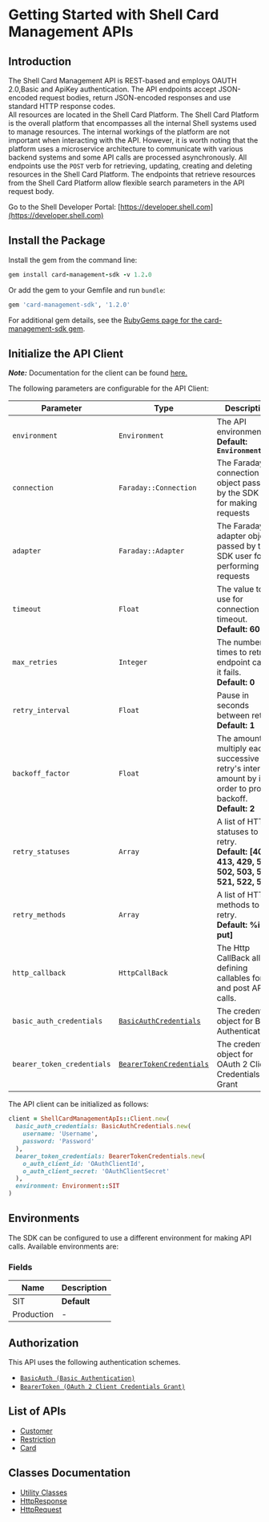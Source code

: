 
# Getting Started with Shell Card Management APIs

## Introduction

The Shell Card Management API is REST-based and employs OAUTH 2.0,Basic and ApiKey authentication.
The API endpoints accept JSON-encoded request bodies, return JSON-encoded responses and use standard HTTP response codes.  
All resources are located in the Shell Card Platform.  The Shell Card Platform is the overall platform that encompasses all the internal Shell systems used to manage resources.
The internal workings of the platform are not important when interacting with the API. However, it is worth noting that the platform uses a microservice architecture to communicate with various backend systems and some API calls are processed asynchronously.
All endpoints use the `POST` verb for retrieving, updating, creating and deleting resources in the Shell Card Platform. The endpoints that retrieve resources from the Shell Card Platform allow flexible search parameters in the API request body.

Go to the Shell Developer Portal: [https://developer.shell.com](https://developer.shell.com)

## Install the Package

Install the gem from the command line:

```ruby
gem install card-management-sdk -v 1.2.0
```

Or add the gem to your Gemfile and run `bundle`:

```ruby
gem 'card-management-sdk', '1.2.0'
```

For additional gem details, see the [RubyGems page for the card-management-sdk gem](https://rubygems.org/gems/card-management-sdk/versions/1.2.0).

## Initialize the API Client

**_Note:_** Documentation for the client can be found [here.](https://www.github.com/sdks-io/card-management-ruby-sdk/tree/1.2.0/doc/client.md)

The following parameters are configurable for the API Client:

| Parameter | Type | Description |
|  --- | --- | --- |
| `environment` | `Environment` | The API environment. <br> **Default: `Environment.SIT`** |
| `connection` | `Faraday::Connection` | The Faraday connection object passed by the SDK user for making requests |
| `adapter` | `Faraday::Adapter` | The Faraday adapter object passed by the SDK user for performing http requests |
| `timeout` | `Float` | The value to use for connection timeout. <br> **Default: 60** |
| `max_retries` | `Integer` | The number of times to retry an endpoint call if it fails. <br> **Default: 0** |
| `retry_interval` | `Float` | Pause in seconds between retries. <br> **Default: 1** |
| `backoff_factor` | `Float` | The amount to multiply each successive retry's interval amount by in order to provide backoff. <br> **Default: 2** |
| `retry_statuses` | `Array` | A list of HTTP statuses to retry. <br> **Default: [408, 413, 429, 500, 502, 503, 504, 521, 522, 524]** |
| `retry_methods` | `Array` | A list of HTTP methods to retry. <br> **Default: %i[get put]** |
| `http_callback` | `HttpCallBack` | The Http CallBack allows defining callables for pre and post API calls. |
| `basic_auth_credentials` | [`BasicAuthCredentials`](https://www.github.com/sdks-io/card-management-ruby-sdk/tree/1.2.0/doc/auth/basic-authentication.md) | The credential object for Basic Authentication |
| `bearer_token_credentials` | [`BearerTokenCredentials`](https://www.github.com/sdks-io/card-management-ruby-sdk/tree/1.2.0/doc/auth/oauth-2-client-credentials-grant.md) | The credential object for OAuth 2 Client Credentials Grant |

The API client can be initialized as follows:

```ruby
client = ShellCardManagementApIs::Client.new(
  basic_auth_credentials: BasicAuthCredentials.new(
    username: 'Username',
    password: 'Password'
  ),
  bearer_token_credentials: BearerTokenCredentials.new(
    o_auth_client_id: 'OAuthClientId',
    o_auth_client_secret: 'OAuthClientSecret'
  ),
  environment: Environment::SIT
)
```

## Environments

The SDK can be configured to use a different environment for making API calls. Available environments are:

### Fields

| Name | Description |
|  --- | --- |
| SIT | **Default** |
| Production | - |

## Authorization

This API uses the following authentication schemes.

* [`BasicAuth (Basic Authentication)`](https://www.github.com/sdks-io/card-management-ruby-sdk/tree/1.2.0/doc/auth/basic-authentication.md)
* [`BearerToken (OAuth 2 Client Credentials Grant)`](https://www.github.com/sdks-io/card-management-ruby-sdk/tree/1.2.0/doc/auth/oauth-2-client-credentials-grant.md)

## List of APIs

* [Customer](https://www.github.com/sdks-io/card-management-ruby-sdk/tree/1.2.0/doc/controllers/customer.md)
* [Restriction](https://www.github.com/sdks-io/card-management-ruby-sdk/tree/1.2.0/doc/controllers/restriction.md)
* [Card](https://www.github.com/sdks-io/card-management-ruby-sdk/tree/1.2.0/doc/controllers/card.md)

## Classes Documentation

* [Utility Classes](https://www.github.com/sdks-io/card-management-ruby-sdk/tree/1.2.0/doc/utility-classes.md)
* [HttpResponse](https://www.github.com/sdks-io/card-management-ruby-sdk/tree/1.2.0/doc/http-response.md)
* [HttpRequest](https://www.github.com/sdks-io/card-management-ruby-sdk/tree/1.2.0/doc/http-request.md)

